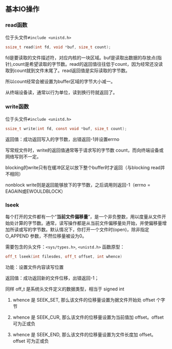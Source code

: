 ## 基本IO操作

### read函数
位于头文件`#include <unistd.h>`

``` c
ssize_t read(int fd, void *buf, size_t count);
```

fd是要读取的文件描述符，对应内核的一块区域。buf是读取出数据的存放点(指针),count是希望读取的字节数。read的返回值往往低于count，因为经常还没读取到count就到文件末尾了。read返回值是实际读取的字节数。

所以count经常会被设置为buffer区域的字节大小减一。

从终端设备读，通常以行为单位，读到换行符就返回了。

### write函数
位于头文件`#include <unistd.h>`

``` c
ssize_t write(int fd, const void *buf, size_t count);
```

返回值：成功返回写入的字节数，出错返回-1并设置errno

写常规文件时，write的返回值通常等于请求写的字节数
count，而向终端设备或网络写则不一定。

blocking的write只有在缓冲区足以放下整个buffer时才返回（与blocking read并不相同）

nonblock write则是返回能够放下的字节数，之后调用则返回-1（errno = EAGAIN或EWOULDBLOCK）


### lseek
每个打开的文件都有一个“**当前文件偏移量**”，是一个非负整数，用以度量从文件开始处计算的字节数。通常，读写操作都是从当前文件偏移量处开始，并使偏移量增加所读或写的字节数。默认情况下，你打开一个文件时(open)，除非指定 O_APPEND 参数，不然位移量被设为0。

需要包含的头文件：`<sys/types.h>`, `<unistd.h>` 函数原型：

``` c++
off_t lseek(int filesdes, off_t offset, int whence)
```

功能：设置文件内容读写位置

返回值：成功返回新的文件位移，出错返回-1；

同样 off_t 是系统头文件定义的数据类型，相当于 signed int


1. whence 是 SEEK_SET, 那么该文件的位移量设置为据文件开始处 offset 个字节

2. whence 是 SEEK_CUR, 那么该文件的位移量设置为当前值加 offset。offset 可为正或负

3. whence 是 SEEK_END, 那么该文件的位移量设置为文件长度加 offset。offset 可为正或负
